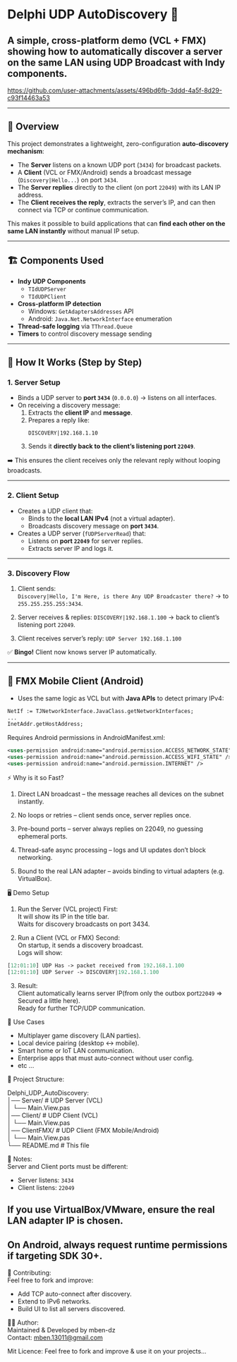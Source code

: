 # Delphi UDP AutoDiscovery 🚀

## A simple, cross-platform demo (VCL + FMX) showing how to automatically discover a server on the same LAN using **UDP Broadcast** with Indy components.  



https://github.com/user-attachments/assets/496bd6fb-3ddd-4a5f-8d29-c93f14463a53


---

## 📌 Overview

This project demonstrates a lightweight, zero-configuration **auto-discovery mechanism**:
- The **Server** listens on a known UDP port (`3434`) for broadcast packets.
- A **Client** (VCL or FMX/Android) sends a broadcast message (`Discovery|Hello...`) on port `3434`.
- The **Server replies** directly to the client (on port `22049`) with its LAN IP address.
- The **Client receives the reply**, extracts the server’s IP, and can then connect via TCP or continue communication.

This makes it possible to build applications that can **find each other on the same LAN instantly** without manual IP setup.

---

## 🏗 Components Used

- **Indy UDP Components**
  - `TIdUDPServer`
  - `TIdUDPClient`
- **Cross-platform IP detection**
  - Windows: `GetAdaptersAddresses` API
  - Android: `Java.Net.NetworkInterface` enumeration
- **Thread-safe logging** via `TThread.Queue`
- **Timers** to control discovery message sending

---

## 🔌 How It Works (Step by Step)

### 1. Server Setup
- Binds a UDP server to **port `3434`** (`0.0.0.0`) → listens on all interfaces.
- On receiving a discovery message:
  1. Extracts the **client IP** and **message**.
  2. Prepares a reply like:  
     ```
     DISCOVERY|192.168.1.10
     ```
  3. Sends it **directly back to the client’s listening port `22049`**.

➡️ This ensures the client receives only the relevant reply without looping broadcasts.

---

### 2. Client Setup
- Creates a UDP client that:
  - Binds to the **local LAN IPv4** (not a virtual adapter).
  - Broadcasts discovery message on **port `3434`**.
- Creates a UDP server (`fUDPServerRead`) that:
  - Listens on **port `22049`** for server replies.
  - Extracts server IP and logs it.

---

### 3. Discovery Flow  

1. Client sends:  
`Discovery|Hello, I'm Here, is there Any UDP Broadcaster there?`
→ to `255.255.255.255:3434`.  

2. Server receives & replies:
`DISCOVERY|192.168.1.100`
→ back to client’s listening port `22049`.

3. Client receives server’s reply:
`UDP Server 192.168.1.100`


✅ **Bingo!** Client now knows server IP automatically.

---

## 📱 FMX Mobile Client (Android)

- Uses the same logic as VCL but with **Java APIs** to detect primary IPv4:
```pascal
NetIf := TJNetworkInterface.JavaClass.getNetworkInterfaces;
...
InetAddr.getHostAddress;
```
Requires Android permissions in AndroidManifest.xml:
```pascal
<uses-permission android:name="android.permission.ACCESS_NETWORK_STATE" />
<uses-permission android:name="android.permission.ACCESS_WIFI_STATE" />
<uses-permission android:name="android.permission.INTERNET" />
```
⚡ Why is it so Fast?

1. Direct LAN broadcast – the message reaches all devices on the subnet instantly.

2. No loops or retries – client sends once, server replies once.

3. Pre-bound ports – server always replies on 22049, no guessing ephemeral ports.

4. Thread-safe async processing – logs and UI updates don’t block networking.

5. Bound to the real LAN adapter – avoids binding to virtual adapters (e.g. VirtualBox).  

🖥 Demo Setup  
  
1. Run the Server (VCL project) First:  
  It will show its IP in the title bar.  
  Waits for discovery broadcasts on port 3434.  
  
2. Run a Client (VCL or FMX) Second:  
  On startup, it sends a discovery broadcast.  
  Logs will show:  
```pascal  
[12:01:10] UDP Has -> packet received from 192.168.1.100
[12:01:10] UDP Server -> DISCOVERY|192.168.1.100
```
3. Result:  
  Client automatically learns server IP(from only the outbox port`22049` => Secured a little here).  
  Ready for further TCP/UDP communication.  
  
🔮 Use Cases  
 - Multiplayer game discovery (LAN parties).  
 - Local device pairing (desktop ↔ mobile).  
 - Smart home or IoT LAN communication.  
 - Enterprise apps that must auto-connect without user config.  
 - etc ...  
  
📂 Project Structure:  
  
Delphi_UDP_AutoDiscovery:  
│── Server/           # UDP Server (VCL)  
│   └── Main.View.pas  
│── Client/           # UDP Client (VCL)  
│   └── Main.View.pas  
│── ClientFMX/        # UDP Client (FMX Mobile/Android)  
│   └── Main.View.pas  
└── README.md         # This file  
  
📝 Notes:  
 Server and Client ports must be different:  
 - Server listens: `3434`  
 - Client listens: `22049`  
  
If you use VirtualBox/VMware, ensure the real LAN adapter IP is chosen.  
----  
On Android, always request runtime permissions if targeting SDK 30+.  
----  
  
🤝 Contributing:  
Feel free to fork and improve:  
 - Add TCP auto-connect after discovery.  
 - Extend to IPv6 networks.  
 - Build UI to list all servers discovered.  
  
👨‍💻 Author:  
Maintained & Developed by mben-dz  
Contact: mben.13011@gmail.com  
  
Mit Licence: Feel free to fork and improve & use it on your projects...  
